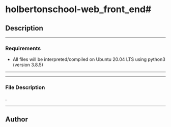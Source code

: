 # holbertonschool-web_front_end# 


## Description




---

### Requirements

- All files will be interpreted/compiled on Ubuntu 20.04 LTS using python3 (version 3.8.5)

---

---

### File Description

.
>

---
## Author
